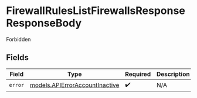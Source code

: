 # FirewallRulesListFirewallsResponseResponseBody

Forbidden


## Fields

| Field                                                                  | Type                                                                   | Required                                                               | Description                                                            |
| ---------------------------------------------------------------------- | ---------------------------------------------------------------------- | ---------------------------------------------------------------------- | ---------------------------------------------------------------------- |
| `error`                                                                | [models.APIErrorAccountInactive](../models/apierroraccountinactive.md) | :heavy_check_mark:                                                     | N/A                                                                    |